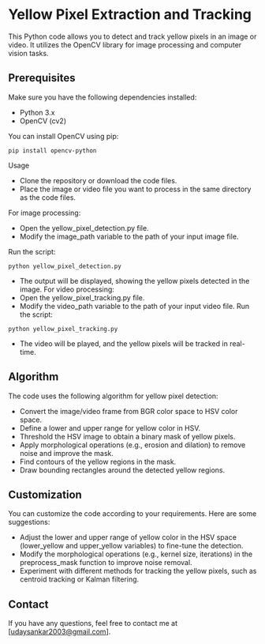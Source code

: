 # Yellow Pixel Extraction and Tracking

This Python code allows you to detect and track yellow pixels in an image or video. It utilizes the OpenCV library for image processing and computer vision tasks.

## Prerequisites

Make sure you have the following dependencies installed:

- Python 3.x
- OpenCV (cv2)

You can install OpenCV using pip:

```shell
pip install opencv-python
```

Usage
- Clone the repository or download the code files.
- Place the image or video file you want to process in the same directory as the code files.
  
For image processing:
- Open the yellow_pixel_detection.py file.
- Modify the image_path variable to the path of your input image file.
  
Run the script:
```shell
python yellow_pixel_detection.py
```

- The output will be displayed, showing the yellow pixels detected in the image.
For video processing:
- Open the yellow_pixel_tracking.py file.
- Modify the video_path variable to the path of your input video file.
Run the script:
```shell
python yellow_pixel_tracking.py
```

- The video will be played, and the yellow pixels will be tracked in real-time.
## Algorithm
The code uses the following algorithm for yellow pixel detection:

- Convert the image/video frame from BGR color space to HSV color space.
- Define a lower and upper range for yellow color in HSV.
- Threshold the HSV image to obtain a binary mask of yellow pixels.
- Apply morphological operations (e.g., erosion and dilation) to remove noise and improve the mask.
- Find contours of the yellow regions in the mask.
- Draw bounding rectangles around the detected yellow regions.

## Customization
You can customize the code according to your requirements. Here are some suggestions:

- Adjust the lower and upper range of yellow color in the HSV space (lower_yellow and upper_yellow variables) to fine-tune the detection.
- Modify the morphological operations (e.g., kernel size, iterations) in the preprocess_mask function to improve noise removal.
- Experiment with different methods for tracking the yellow pixels, such as centroid tracking or Kalman filtering.

## Contact
If you have any questions, feel free to contact me at [udaysankar2003@gmail.com].
